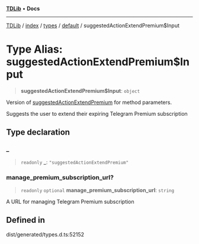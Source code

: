[**TDLib**](../../../../../../README.md) • **Docs**

***

[TDLib](../../../../../../modules.md) / [index](../../../../../README.md) / [types](../../../README.md) / [default](../README.md) / suggestedActionExtendPremium$Input

# Type Alias: suggestedActionExtendPremium$Input

> **suggestedActionExtendPremium$Input**: `object`

Version of [suggestedActionExtendPremium](suggestedActionExtendPremium.md) for method parameters.

Suggests the user to extend their expiring Telegram Premium subscription

## Type declaration

### \_

> `readonly` **\_**: `"suggestedActionExtendPremium"`

### manage\_premium\_subscription\_url?

> `readonly` `optional` **manage\_premium\_subscription\_url**: `string`

A URL for managing Telegram Premium subscription

## Defined in

dist/generated/types.d.ts:52152
